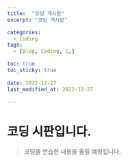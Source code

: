 ```yaml
---
title:  "코딩 게시판" 
excerpt: "코딩 게시판"

categories:
  - Coding
tags:
  - [Blog, Coding, C,]

toc: true
toc_sticky: true
 
date: 2022-12-27
last_modified_at: 2022-12-27

---
```



# 코딩 시판입니다.
>코딩을 연습한 내용을 올릴 예정입니다.

